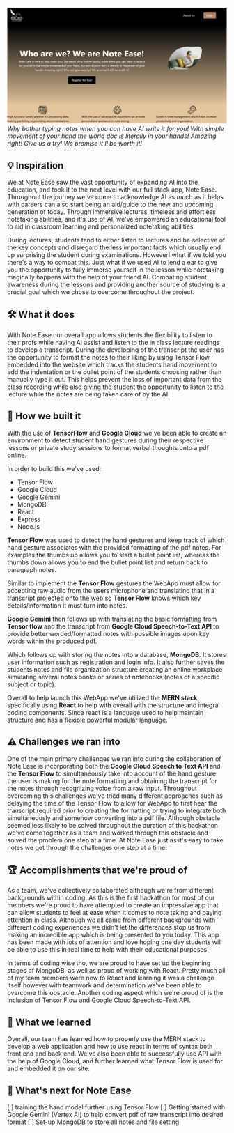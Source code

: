 ![Alt text](landingpage.png?raw=true "Optional Title")
_Why bother typing notes when you can have AI write it for you! With simple movement of your hand the world doc is literally in your hands! Amazing right! Give us a try! We promise it'll be worth it!_

## 💡 Inspiration
We at Note Ease saw the vast opportunity of expanding AI into the education, and took it to the next level with our full stack app, Note Ease. Throughout the journey we've come to acknowledge AI as much as it helps with careers can also start being an aid/guide to the new and upcoming generation of today. Through immersive lectures, timeless and effortless notetaking abilities, and it's use of AI, we've empowered an educational tool to aid in classroom learning and personalized notetaking abilities. 

During lectures, students tend to either listen to lectures and be selective of the key concepts and disregard the less important facts which usually end up surprising the student during examinations. However! what if we told you there's a way to combat this. Just what if we used AI to lend a ear to give you the opportunity to fully immerse yourself in the lesson while notetaking magically happens with the help of your friend AI. Combating student awareness during the lessons and providing another source of studying is a crucial goal which we chose to overcome throughout the project. 

## 🛠️ What it does
With Note Ease our overall app allows students the flexibility to listen to their profs while having AI assist and listen to the in class lecture readings to develop a transcript. During the developing of the transcript the user has the opportunity to format the notes to their liking by using Tensor Flow embedded into the website which tracks the students hand movement to add the indentation or the bullet point of the students choosing rather than manually type it out. This helps prevent the loss of important data from the class recording while also giving the student the opportunity to listen to the lecture while the notes are being taken care of by the AI. 

## 🧰 How we built it
With the use of **TensorFlow** and **Google Cloud** we've been able to create an environment to detect student hand gestures during their respective lessons or private study sessions to format verbal thoughts onto a pdf online.

In order to build this we've used:
- Tensor Flow
- Google Cloud
- Google Gemini
- MongoDB
- React
- Express
- Node.js

**Tensor Flow** was used to detect the hand gestures and keep track of which hand gesture associates with the provided formatting of the pdf notes. For examples the thumbs up allows you to start a bullet point list, whereas the thumbs down allows you to end the bullet point list and return back to paragraph notes. 

Similar to implement the **Tensor Flow** gestures the WebApp must allow for accepting raw audio from the users microphone and translating that in a transcript projected onto the web so **Tensor Flow** knows which key details/information it must turn into notes.

**Google Gemini** then follows up with translating the basic formatting from **Tensor flow** and the transcript from **Google Cloud Speech-to-Text API** to provide better worded/formatted notes with possible images upon key words within the produced pdf.

Which follows up with storing the notes into a database, **MongoDB**. It stores user information such as registration and login info. It also further saves the students notes and file organization structure creating an online workplace simulating several notes books or series of notebooks (notes of a specific subject or topic). 

Overall to help launch this WebApp we've utilized the **MERN stack** specifically using **React** to help with overall with the structure and integral coding components. Since react is a language used to help maintain structure and has a flexible powerful modular language. 

## ⚠️ Challenges we ran into
One of the main primary challenges we ran into during the collaboration of Note Ease is incorporating both the **Google Cloud Speech to Text API** and the **Tensor Flow** to simultaneously take into account of the hand gesture the user is making for the note formatting and obtaining the transcript for the notes through recognizing voice from a raw input. Throughout overcoming this challenges we've tried many different approaches such as delaying the time of the Tensor Flow to allow for WebApp to first hear the transcript required prior to creating the formatting or trying to integrate both simultaneously and somehow converting into a pdf file. Although obstacle seemed less likely to be solved throughout the duration of this hackathon we've come together as a team and worked through this obstacle and solved the problem one step at a time. At Note Ease just as it's easy to take notes we get through the challenges one step at a time!

## 🏆 Accomplishments that we're proud of
As a team, we've collectively collaborated although we're from different backgrounds within coding. As this is the first hackathon for most of our members we're proud to have attempted to create an impressive app that can allow students to feel at ease when it comes to note taking and paying attention in class. Although we all came from different backgrounds with different coding experiences we didn't let the differences stop us from making an incredible app which is being presented to you today. This app has been made with lots of attention and love hoping one day students will be able to use this in real time to help with their educational purposes.

In terms of coding wise tho, we are proud to have set up the beginning stages of MongoDB, as well as proud of working with React. Pretty much all of my team members were new to React and learning it was a challenge itself however with teamwork and determination we've been able to overcome this obstacle. Another coding aspect which we're proud of is the inclusion of Tensor Flow and Google Cloud Speech-to-Text API.

## 📑 What we learned
Overall, our team has learned how to properly use the MERN stack to develop a web application and how to use react in terms of syntax both front end and back end. We've also been able to successfully use API with the help of Google Cloud, and further learned what Tensor Flow is used for and embedded it on our site. 

## 🔮 What's next for Note Ease
[ ] training the hand model further using Tensor Flow
[ ] Getting started with Google Gemini (Vertex AI) to help convert pdf of raw transcript into desired format 
[ ] Set-up MongoDB to store all notes and file setting
